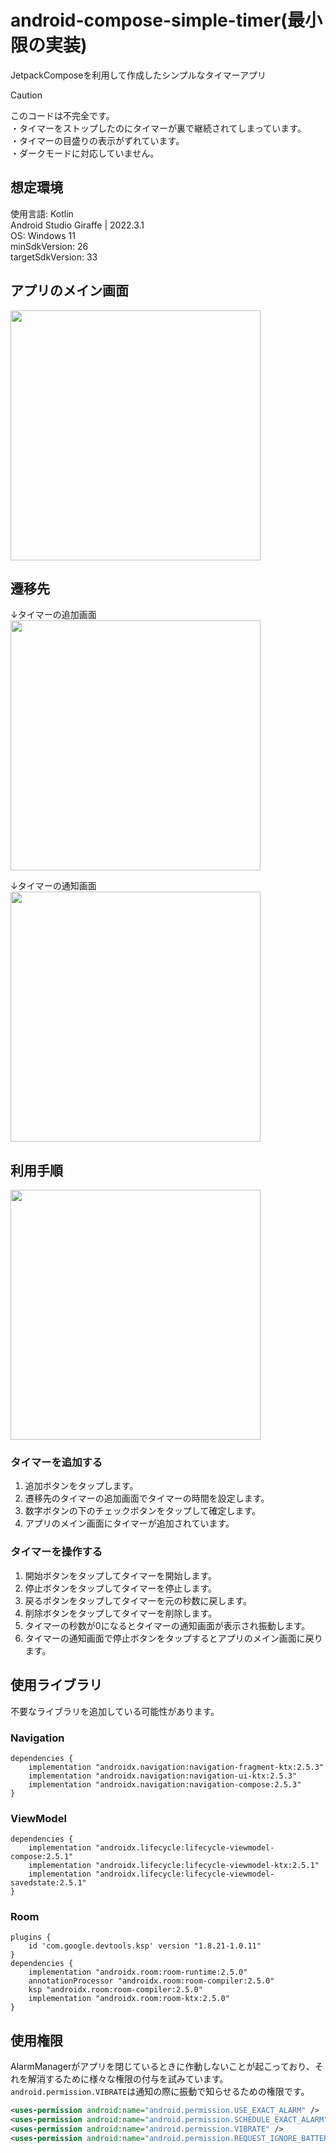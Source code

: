 # android-compose-simple-timer(最小限の実装)
JetpackComposeを利用して作成したシンプルなタイマーアプリ

>[!CAUTION]
>このコードは不完全です。  
>・タイマーをストップしたのにタイマーが裏で継続されてしまっています。  
>・タイマーの目盛りの表示がずれています。  
>・ダークモードに対応していません。

## 想定環境
使用言語: Kotlin  
Android Studio Giraffe | 2022.3.1  
OS: Windows 11  
minSdkVersion: 26  
targetSdkVersion: 33 

## アプリのメイン画面
<img src="img/app_main.png" width=400vw>

## 遷移先
↓タイマーの追加画面  
<img src="img/app_screen_1.png" width=400vw>

↓タイマーの通知画面  
<img src="img/app_screen_2.png" width=400vw>

## 利用手順
<img src="img/app_desc_1.png" width=400vw>  

### タイマーを追加する
1. 追加ボタンをタップします。
2. 遷移先のタイマーの追加画面でタイマーの時間を設定します。
3. 数字ボタンの下のチェックボタンをタップして確定します。
5. アプリのメイン画面にタイマーが追加されています。
### タイマーを操作する
1. 開始ボタンをタップしてタイマーを開始します。
2. 停止ボタンをタップしてタイマーを停止します。
3. 戻るボタンをタップしてタイマーを元の秒数に戻します。
4. 削除ボタンをタップしてタイマーを削除します。
5. タイマーの秒数が0になるとタイマーの通知画面が表示され振動します。
6. タイマーの通知画面で停止ボタンをタップするとアプリのメイン画面に戻ります。

## 使用ライブラリ
不要なライブラリを追加している可能性があります。
### Navigation
```
dependencies {
    implementation "androidx.navigation:navigation-fragment-ktx:2.5.3"
    implementation "androidx.navigation:navigation-ui-ktx:2.5.3"
    implementation "androidx.navigation:navigation-compose:2.5.3"
}
```
### ViewModel
```
dependencies {
    implementation "androidx.lifecycle:lifecycle-viewmodel-compose:2.5.1"
    implementation "androidx.lifecycle:lifecycle-viewmodel-ktx:2.5.1"
    implementation "androidx.lifecycle:lifecycle-viewmodel-savedstate:2.5.1"
}
```
### Room
```
plugins {
    id 'com.google.devtools.ksp' version "1.8.21-1.0.11"
}
dependencies {
    implementation "androidx.room:room-runtime:2.5.0"
    annotationProcessor "androidx.room:room-compiler:2.5.0"
    ksp "androidx.room:room-compiler:2.5.0"
    implementation "androidx.room:room-ktx:2.5.0"
}
```

## 使用権限
AlarmManagerがアプリを閉じているときに作動しないことが起こっており、それを解消するために様々な権限の付与を試みています。`android.permission.VIBRATE`は通知の際に振動で知らせるための権限です。
```xml
<uses-permission android:name="android.permission.USE_EXACT_ALARM" />
<uses-permission android:name="android.permission.SCHEDULE_EXACT_ALARM" />
<uses-permission android:name="android.permission.VIBRATE" />
<uses-permission android:name="android.permission.REQUEST_IGNORE_BATTERY_OPTIMIZATIONS"/>
```


